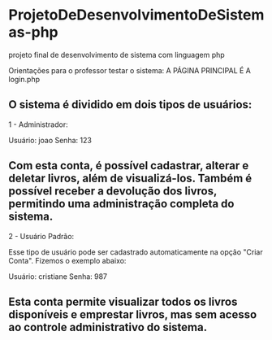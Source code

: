 # ProjetoDeDesenvolvimentoDeSistemas-php
projeto final de desenvolvimento de sistema com linguagem php

Orientações para o professor testar o sistema:
A PÁGINA PRINCIPAL É A login.php

O sistema é dividido em dois tipos de usuários:
------------------------------------------------------------------
1 - Administrador:

Usuário: joao
Senha: 123

Com esta conta, é possível cadastrar, alterar e deletar livros, além de visualizá-los. Também é possível receber a devolução dos livros, permitindo uma administração completa do sistema.
------------------------------------------------------------------
2 - Usuário Padrão:

Esse tipo de usuário pode ser cadastrado automaticamente na opção "Criar Conta". Fizemos o exemplo abaixo:

Usuário: cristiane
Senha: 987

Esta conta permite visualizar todos os livros disponíveis e emprestar livros, mas sem acesso ao controle administrativo do sistema.
------------------------------------------------------------------


